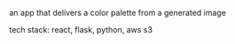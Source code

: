 an app that delivers a color palette from a generated image

tech stack: react, flask, python, aws s3
